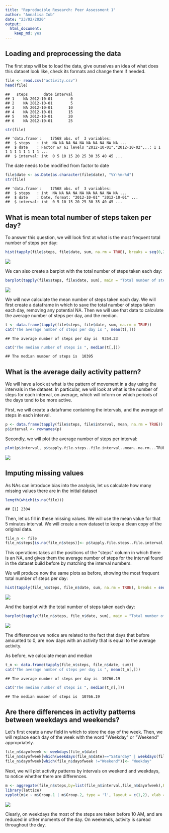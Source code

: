 ```yaml
---
title: "Reproducible Research: Peer Assessment 1"
author: "Annalisa Iob"
date: "23/02/2020"
output: 
  html_document: 
    keep_md: yes
---
```



## Loading and preprocessing the data

The first step will be to load the data, give ourselves an idea of what does this dataset look like, check its formats and change them if needed.

```r
file <- read.csv("activity.csv")
head(file)
```

```
##   steps       date interval
## 1    NA 2012-10-01        0
## 2    NA 2012-10-01        5
## 3    NA 2012-10-01       10
## 4    NA 2012-10-01       15
## 5    NA 2012-10-01       20
## 6    NA 2012-10-01       25
```

```r
str(file)
```

```
## 'data.frame':	17568 obs. of  3 variables:
##  $ steps   : int  NA NA NA NA NA NA NA NA NA NA ...
##  $ date    : Factor w/ 61 levels "2012-10-01","2012-10-02",..: 1 1 1 1 1 1 1 1 1 1 ...
##  $ interval: int  0 5 10 15 20 25 30 35 40 45 ...
```
The date needs to be modified from factor to date

```r
file$date <- as.Date(as.character(file$date), "%Y-%m-%d")
str(file)
```

```
## 'data.frame':	17568 obs. of  3 variables:
##  $ steps   : int  NA NA NA NA NA NA NA NA NA NA ...
##  $ date    : Date, format: "2012-10-01" "2012-10-01" ...
##  $ interval: int  0 5 10 15 20 25 30 35 40 45 ...
```

## What is mean total number of steps taken per day?

To answer this question, we will look first at what is the most frequent total number of steps per day: 


```r
hist(tapply(file$steps, file$date, sum, na.rm = TRUE), breaks = seq(0,25000,1000), main = "Frequency of total number of steps taken per day", xlab = "Sum of steps taken each day")
```

![](figs/fig-unnamed-chunk-3-1.png)<!-- -->

We can also create a barplot with the total number of steps taken each day:


```r
barplot(tapply(file$steps, file$date, sum), main = "Total number of steps taken each day", ylab = "Number of steps")
```

![](figs/fig-unnamed-chunk-4-1.png)<!-- -->

We will now calculate the mean number of steps taken each day. We will first create a dataframe in which to save the total number of steps taken each day, removing any potential NA. Then we will use that data to calculate the average number of steps per day, and the median.


```r
t <- data.frame(tapply(file$steps, file$date, sum, na.rm = TRUE))
cat("The average number of steps per day is ", mean(t[,]))
```

```
## The average number of steps per day is  9354.23
```

```r
cat("The median number of steps is ", median(t[,]))
```

```
## The median number of steps is  10395
```

## What is the average daily activity pattern?

We will have a look at what is the pattern of movement in a day using the intervals in the dataset. In particular, we will look at what is the number of steps for each interval, on average, which will inform on which periods of the days tend to be more active.

First, we will create a dataframe containing the intervals, and the average of steps in each interval.


```r
p <- data.frame(tapply(file$steps, file$interval, mean, na.rm = TRUE))
p$interval <- rownames(p)
```

Secondly, we will plot the average number of steps per interval:


```r
plot(p$interval, p$tapply.file.steps..file.interval..mean..na.rm...TRUE., type = "l", xlab = "5 minutes intervals in a day (500 ~ 5 hours, 1000 ~ 10 hours, from midnight)", ylab = "Average number of steps per interval", main = "Average number of steps per 5 minutes intervals in a day")
```

![](figs/fig-unnamed-chunk-7-1.png)<!-- -->


## Imputing missing values

As NAs can introduce bias into the analysis, let us calculate how many missing values there are in the initial dataset


```r
length(which(is.na(file)))
```

```
## [1] 2304
```

Then, let us fill in these missing values. We will use the mean value for that 5 minutes interval. We will create a new dataset to keep a clean copy of the original data.


```r
file_n <- file
file_n$steps[is.na(file_n$steps)]<- p$tapply.file.steps..file.interval..mean..na.rm...TRUE.[match(file_n$interval, p$interval)][which(is.na(file_n$steps))]
```

This operations takes all the positions of the "steps" column in which there is an NA, and gives them the average number of steps for the interval found in the dataset build before by matching the interval numbers. 

We will produce now the same plots as before, showing the most frequent total number of steps per day: 


```r
hist(tapply(file_n$steps, file_n$date, sum, na.rm = TRUE), breaks = seq(0,25000,1000), main = "Frequency of total number of steps taken per day (NAs included)", xlab = "Sum of steps taken each day")
```

![](figs/fig-unnamed-chunk-10-1.png)<!-- -->

And the barplot with the total number of steps taken each day:


```r
barplot(tapply(file_n$steps, file_n$date, sum), main = "Total number of steps taken each day (NAs included)", ylab = "Number of steps")
```

![](figs/fig-unnamed-chunk-11-1.png)<!-- -->

The differences we notice are related to the fact that days that before amounted to 0, are now days with an activity that is equal to the average activity.

As before, we calculate mean and median


```r
t_n <- data.frame(tapply(file_n$steps, file_n$date, sum))
cat("The average number of steps per day is ", mean(t_n[,]))
```

```
## The average number of steps per day is  10766.19
```

```r
cat("The median number of steps is ", median(t_n[,]))
```

```
## The median number of steps is  10766.19
```
## Are there differences in activity patterns between weekdays and weekends?

Let's first create a new field in which to store the day of the week.
Then, we will replace each day of the week with the word "Weekday" or "Weekend" appropriately.

```r
file_n$dayofweek <- weekdays(file_n$date)
file_n$dayofweek[which(weekdays(file_n$date)=="Saturday" | weekdays(file_n$date) == "Sunday")]<- "Weekend"
file_n$dayofweek[which(file_n$dayofweek !="Weekend")]<- "Weekday"
```

Next, we will plot activity patterns by intervals on weekend and weekdays, to notice whether there are differences.


```r
m <- aggregate(file_n$steps,by=list(file_n$interval,file_n$dayofweek),FUN=mean)
library(lattice)
xyplot(m$x ~ m$Group.1 | m$Group.2, type = 'l', layout = c(1,2), xlab = "Intervals", ylab = "Average number of steps")
```

![](figs/fig-unnamed-chunk-14-1.png)<!-- -->

Clearly, on weekdays the most of the steps are taken before 10 AM, and are reduced in other moments of the day. On weekends, activity is spread throughout the day.
